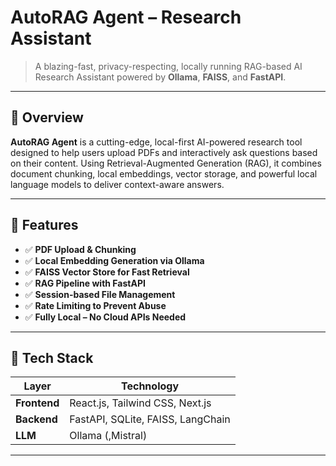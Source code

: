 # AutoRAG Agent – Research Assistant 

> A blazing-fast, privacy-respecting, locally running RAG-based AI Research Assistant powered by **Ollama**, **FAISS**, and **FastAPI**.

---

## 🚀 Overview

**AutoRAG Agent** is a cutting-edge, local-first AI-powered research tool designed to help users upload PDFs and interactively ask questions based on their content. Using Retrieval-Augmented Generation (RAG), it combines document chunking, local embeddings, vector storage, and powerful local language models to deliver context-aware answers.

---

## 🎯 Features

- ✅ **PDF Upload & Chunking**
- ✅ **Local Embedding Generation via Ollama**
- ✅ **FAISS Vector Store for Fast Retrieval**
- ✅ **RAG Pipeline with FastAPI**
- ✅ **Session-based File Management**
- ✅ **Rate Limiting to Prevent Abuse**
- ✅ **Fully Local – No Cloud APIs Needed**

---

## 🧱 Tech Stack

| Layer       | Technology                                |
|-------------|--------------------------------------------|
| **Frontend**| React.js, Tailwind CSS, Next.js            |
| **Backend** | FastAPI, SQLite, FAISS, LangChain          |
| **LLM**     | Ollama (,Mistral)                          |


---


